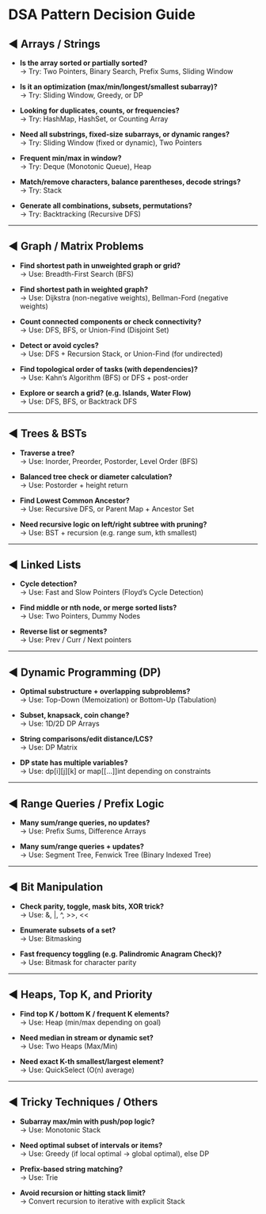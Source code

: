 # DSA Pattern Decision Guide

## ◄ Arrays / Strings

- **Is the array sorted or partially sorted?**  
  → Try: Two Pointers, Binary Search, Prefix Sums, Sliding Window

- **Is it an optimization (max/min/longest/smallest subarray)?**  
  → Try: Sliding Window, Greedy, or DP

- **Looking for duplicates, counts, or frequencies?**  
  → Try: HashMap, HashSet, or Counting Array

- **Need all substrings, fixed-size subarrays, or dynamic ranges?**  
  → Try: Sliding Window (fixed or dynamic), Two Pointers

- **Frequent min/max in window?**  
  → Try: Deque (Monotonic Queue), Heap

- **Match/remove characters, balance parentheses, decode strings?**  
  → Try: Stack

- **Generate all combinations, subsets, permutations?**  
  → Try: Backtracking (Recursive DFS)

---

## ◄ Graph / Matrix Problems

- **Find shortest path in unweighted graph or grid?**  
  → Use: Breadth-First Search (BFS)

- **Find shortest path in weighted graph?**  
  → Use: Dijkstra (non-negative weights), Bellman-Ford (negative weights)

- **Count connected components or check connectivity?**  
  → Use: DFS, BFS, or Union-Find (Disjoint Set)

- **Detect or avoid cycles?**  
  → Use: DFS + Recursion Stack, or Union-Find (for undirected)

- **Find topological order of tasks (with dependencies)?**  
  → Use: Kahn’s Algorithm (BFS) or DFS + post-order

- **Explore or search a grid? (e.g. Islands, Water Flow)**  
  → Use: DFS, BFS, or Backtrack DFS

---

## ◄ Trees & BSTs

- **Traverse a tree?**  
  → Use: Inorder, Preorder, Postorder, Level Order (BFS)

- **Balanced tree check or diameter calculation?**  
  → Use: Postorder + height return

- **Find Lowest Common Ancestor?**  
  → Use: Recursive DFS, or Parent Map + Ancestor Set

- **Need recursive logic on left/right subtree with pruning?**  
  → Use: BST + recursion (e.g. range sum, kth smallest)

---

## ◄ Linked Lists

- **Cycle detection?**  
  → Use: Fast and Slow Pointers (Floyd’s Cycle Detection)

- **Find middle or nth node, or merge sorted lists?**  
  → Use: Two Pointers, Dummy Nodes

- **Reverse list or segments?**  
  → Use: Prev / Curr / Next pointers

---

## ◄ Dynamic Programming (DP)

- **Optimal substructure + overlapping subproblems?**  
  → Use: Top-Down (Memoization) or Bottom-Up (Tabulation)

- **Subset, knapsack, coin change?**  
  → Use: 1D/2D DP Arrays

- **String comparisons/edit distance/LCS?**  
  → Use: DP Matrix

- **DP state has multiple variables?**  
  → Use: dp[i][j][k] or map[[...]]int depending on constraints

---

## ◄ Range Queries / Prefix Logic

- **Many sum/range queries, no updates?**  
  → Use: Prefix Sums, Difference Arrays

- **Many sum/range queries + updates?**  
  → Use: Segment Tree, Fenwick Tree (Binary Indexed Tree)

---

## ◄ Bit Manipulation

- **Check parity, toggle, mask bits, XOR trick?**  
  → Use: &, |, ^, >>, <<

- **Enumerate subsets of a set?**  
  → Use: Bitmasking

- **Fast frequency toggling (e.g. Palindromic Anagram Check)?**  
  → Use: Bitmask for character parity

---

## ◄ Heaps, Top K, and Priority

- **Find top K / bottom K / frequent K elements?**  
  → Use: Heap (min/max depending on goal)

- **Need median in stream or dynamic set?**  
  → Use: Two Heaps (Max/Min)

- **Need exact K-th smallest/largest element?**  
  → Use: QuickSelect (O(n) average)

---

## ◄ Tricky Techniques / Others

- **Subarray max/min with push/pop logic?**  
  → Use: Monotonic Stack

- **Need optimal subset of intervals or items?**  
  → Use: Greedy (if local optimal → global optimal), else DP

- **Prefix-based string matching?**  
  → Use: Trie

- **Avoid recursion or hitting stack limit?**  
  → Convert recursion to iterative with explicit Stack